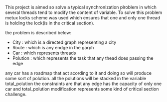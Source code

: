 This project is aimed so solve a typical synchronization plroblem in which several threads tend to modify the content of  variable.
To solve this problem metux locks scheme was used which ensures that one and only one thread is holding the lock(is in the critical section).

the problem is described below:
- City      : which is a directed graph representing a city
- Route     : which is any endge in the garph
- Car       : which represents threads
- Polution  : which represents the task that any thead does passing the edge

any car has a roadmap that act acording to it and doing so will produce some sort of polution. all the polutions will be stacked in the variable total_polution
the constraints are that any edge has the capacity of only one car and total_polution modification represents some kind of critical section challenge.